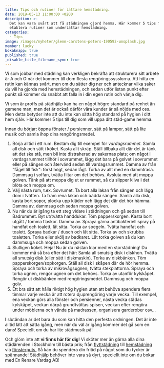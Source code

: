```yaml
---
title: Tips och rutiner för lättare hemstädning.
date: 2019-05-13 11:00:00 +0200
description: >-
  Det kan vara svårt att få städningen gjord hemma. Här kommer 5 tips för att
  etablera rutiner som underlättar hemstädning.
categories:
  - Tips
image: /images/nyheter/glenn-carstens-peters-190592-unsplash.jpg
member: lucky
bokaknapp: true
published: true
_disable_title_filename_sync: true
---
```


Vi som jobbar med st&auml;dning kan verkligen bekr&auml;fta att strukturera sitt arbete &auml;r A och O n&auml;r det kommer till dom flesta reng&ouml;ringssysslorna. Att hitta en rutin kan k&auml;nnas sv&aring;rt, men om du s&auml;tter dig ner och antecknar vilka saker du vill ha gjorda med hemst&auml;dningen, och sedan utf&ouml;r listan punkt efter punkt s&aring; kommer du snabbt att falla in i din egen rutin och v&auml;nja dig.

Vi som &auml;r proffs p&aring; st&auml;dhj&auml;lp kan ha en n&aring;got h&ouml;gre standard p&aring; renhet &auml;n gemene man, men det &auml;r ocks&aring; d&auml;rf&ouml;r v&aring;ra kunder &auml;r s&aring; n&ouml;jda med oss. Men detta betyder inte att du inte kan s&auml;tta h&ouml;g standard p&aring; hygien i ditt hem sj&auml;lv. H&auml;r kommer 5 tips till dig som vill uppa ditt st&auml;d-game hemma.

Innan du b&ouml;rjar: &ouml;ppna f&ouml;nster / persienner, s&auml;tt p&aring; lampor, s&auml;tt p&aring; lite musik och samla ihop dina reng&ouml;ringsmedel.

1. B&ouml;rja alltid i ett rum. Best&auml;m dig till exempel f&ouml;r *vardagsrummet.* Samla all disk och s&auml;tt i k&ouml;ket. Kasta allt skr&auml;p. St&auml;ll tillbaka allt d&auml;r det &auml;r t&auml;nk att det ska st&aring;, men bli inte distraherad av sakernas plats; om n&aring;got i vardagsrummet tillh&ouml;r i sovrummet, l&auml;gg det bara p&aring; golvet i sovrummet eller p&aring; s&auml;ngen och &aring;terv&auml;nd sedan till vardagsrummet. Damma av fr&aring;n "f&aring;gel till fisk": f&ouml;rst h&ouml;gt, sedan l&aring;gt. Torka av allt med en dammtrasa. Dammsug i soffan, tv&auml;tta filtar om det beh&ouml;vs. Avsluta med att moppa golven. T&auml;nk p&aring; att moppa dig ut ur rummet, s&aring; du slipper kliva i det bl&ouml;ta och moppa om.
2. V&auml;lj n&auml;sta rum, t.ex. Sovrumet. Ta bort alla lakan fr&aring;n s&auml;ngen och l&auml;gg dom i tv&auml;tten. Ta fram rena lakan och b&auml;dda s&auml;ngen. Samla alla disk, kasta bort sopor, plocka upp kl&auml;der och l&auml;gg det d&auml;r det h&ouml;r h&auml;mma. Damma av, dammsug och sedan moppa golven. &nbsp; &nbsp;
3. Nu n&auml;r du &auml;r ig&aring;ng ta ett steg vidare i st&auml;dningen och g&aring; sedan till Badrummet. Byt ut/tv&auml;tta handdukar. T&ouml;m papperskorgen. Kasta bort utg&aring;tt / tomma flaskor. Damma av. Spraya g&auml;rna antibakteriell spray p&aring; handfat och toalett, l&aring;t sitta. Torka av spegeln. Tv&auml;tta handfat och toalett. Spraya badkar / dusch och l&aring;t sitta. Torka av och skrubba toaletten. Torka eller sk&ouml;lj av badkaret. L&aring;t torka golven s&aring; du kan dammsuga och moppa sedan golven. &nbsp; &nbsp;
4. Slutligen k&ouml;ket. Heja\! Nu &auml;r du n&auml;stan klar med en storst&auml;dning\! Du kommer m&aring; s&aring; bra efter det h&auml;r: Samla all smutsig disk i diskhon. Tv&auml;tta all smutsig disk (eller s&auml;tt i diskmaskin). Torka av diskb&auml;nken. T&ouml;m papperskorgen/sopkorgen. St&auml;ll all disk i sk&aring;pen d&auml;r de h&ouml;r hemma. Spraya och torka av mikrov&aring;gsugnen, tv&auml;tta stekplattorna. Spraya och torka ugnen, reng&ouml;r ugnen om det beh&ouml;vs. Torka av utanf&ouml;r kylsk&aring;pet. Reng&ouml;r ut diskb&auml;nken med reng&ouml;ringsmedel. Dammsug och moppa golv.
5. Ett bra s&auml;tt att h&aring;lla riktigt h&ouml;g hygien utan att beh&ouml;va spendera flera timmar varje vecka &auml;r att rotera djupreng&ouml;ring varje vecka. Till exempel, ena veckan g&ouml;rs alla f&ouml;nster och persienner, n&auml;sta vecka st&auml;das kylsk&aring;pet, veckan d&auml;rp&aring; grundtv&auml;ttas spisen, veckan efter reng&ouml;ra under m&ouml;blerna och v&auml;nda p&aring; madrassen, organisera garderober osv…

I slut&auml;ndan &auml;r det bara du som kan hitta den perfekta ordningen. Det &auml;r inte alltid l&auml;tt att s&auml;tta ig&aring;ng, men n&auml;r du v&auml;l &auml;r ig&aring;ng kommer det g&aring; som en dans\! Speciellt om du har lite st&auml;dmusik p&aring;\!

Och gl&ouml;m inte att **vi finns h&auml;r f&ouml;r dig**\! Vi sk&ouml;ter mer &auml;n g&auml;rna alla dina st&auml;d&auml;renden i Stockholm till b&auml;sta pris; fr&aring;n [flyttst&auml;dning](/privat/flyttstadning/) till [hemst&auml;dning](/privat/hemstadning/) via [f&ouml;nsterputs.](/privat/fonsterputs/) S&aring; kan du spendera din fritid p&aring; n&aring;got som du tycker &auml;r sp&auml;nnande\! St&auml;dhj&auml;lp beh&ouml;ver inte vara s&aring; dyrt, speciellt inte om du bokar med En Renare Vardag AB\!